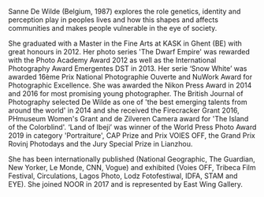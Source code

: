 Sanne De Wilde (Belgium, 1987) explores the role genetics, identity and perception play in peoples lives and how this shapes and affects communities and makes people vulnerable in the eye of society.

She graduated with a Master in the Fine Arts at KASK in Ghent (BE) with great honours in 2012. Her photo series 'The Dwarf Empire' was rewarded with the Photo Academy Award 2012 as well as the International Photography Award Emergentes DST in 2013. Her serie ‘Snow White’ was awarded 16ème Prix National Photographie Ouverte and NuWork Award for Photographic Excellence. She was awarded the Nikon Press Award in 2014 and 2016 for most promising young photographer. The British Journal of Photography selected De Wilde as one of 'the best emerging talents from around the world' in 2014 and she received the Firecracker Grant 2016, PHmuseum Women's Grant and de Zilveren Camera award for 'The Island of the Colorblind'. ‘Land of Ibeji’ was winner of the World Press Photo Award 2019 in category 'Portraiture', CAP Prize and Prix VOIES OFF, the Grand Prix Rovinj Photodays and the Jury Special Prize in Lianzhou.

She has been internationally published (National Geographic, The Guardian, New Yorker, Le Monde, CNN, Vogue) and exhibited (Voies OFF, Tribeca Film Festival, Circulations, Lagos Photo, Lodz Fotofestiwal, IDFA, STAM and EYE). She joined NOOR in 2017 and is represented by East Wing Gallery.
